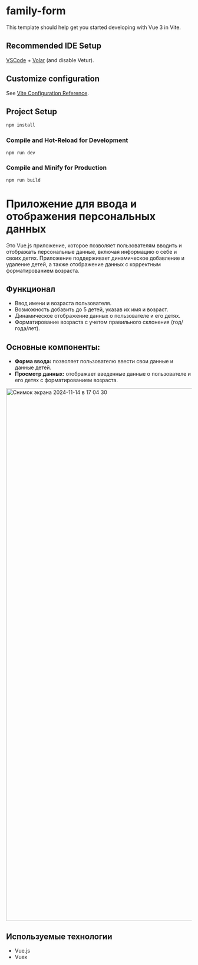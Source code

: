 # family-form

This template should help get you started developing with Vue 3 in Vite.

## Recommended IDE Setup

[VSCode](https://code.visualstudio.com/) + [Volar](https://marketplace.visualstudio.com/items?itemName=Vue.volar) (and disable Vetur).

## Customize configuration

See [Vite Configuration Reference](https://vite.dev/config/).

## Project Setup

```sh
npm install
```

### Compile and Hot-Reload for Development

```sh
npm run dev
```

### Compile and Minify for Production

```sh
npm run build
```


# Приложение для ввода и отображения персональных данных

Это Vue.js приложение, которое позволяет пользователям вводить и отображать персональные данные, включая информацию о себе и своих детях. Приложение поддерживает динамическое добавление и удаление детей, а также отображение данных с корректным форматированием возраста.

## Функционал

- Ввод имени и возраста пользователя.
- Возможность добавить до 5 детей, указав их имя и возраст.
- Динамическое отображение данных о пользователе и его детях.
- Форматирование возраста с учетом правильного склонения (год/года/лет).

## Основные компоненты:

- **Форма ввода:** позволяет пользователю ввести свои данные и данные детей.
- **Просмотр данных:** отображает введенные данные о пользователе и его детях с форматированием возраста.
  


<img width="1440" alt="Снимок экрана 2024-11-14 в 17 04 30" src="https://github.com/user-attachments/assets/4b9f2ac0-319d-47b6-ab73-4d023725624b">

## Используемые технологии

- Vue.js
- Vuex

